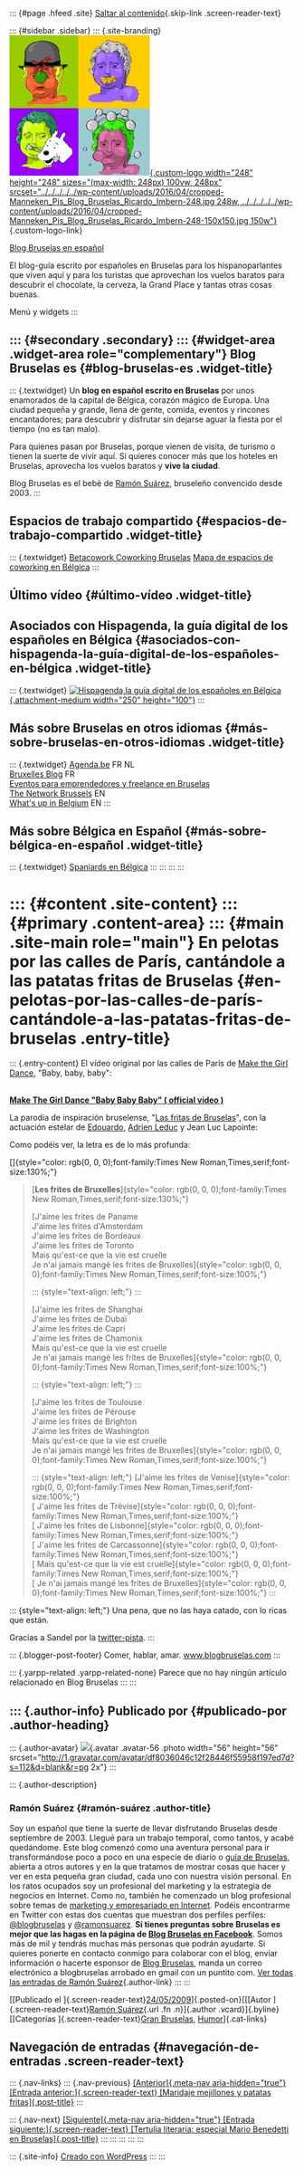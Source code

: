 ::: {#page .hfeed .site}
[Saltar al
contenido](../../../../../index.html?p=337#content){.skip-link
.screen-reader-text}

::: {#sidebar .sidebar}
::: {.site-branding}
[![](../../../../../wp-content/uploads/2016/04/cropped-Manneken_Pis_Blog_Bruselas_Ricardo_Imbern-248.jpg){.custom-logo
width="248" height="248" sizes="(max-width: 248px) 100vw, 248px"
srcset="../../../../../wp-content/uploads/2016/04/cropped-Manneken_Pis_Blog_Bruselas_Ricardo_Imbern-248.jpg 248w, ../../../../../wp-content/uploads/2016/04/cropped-Manneken_Pis_Blog_Bruselas_Ricardo_Imbern-248-150x150.jpg 150w"}](../../../../../index.html){.custom-logo-link}

[Blog Bruselas en español](../../../../../index.html)

El blog-guía escrito por españoles en Bruselas para los hispanoparlantes
que viven aquí y para los turistas que aprovechan los vuelos baratos
para descubrir el chocolate, la cerveza, la Grand Place y tantas otras
cosas buenas.

Menú y widgets
:::

::: {#secondary .secondary}
::: {#widget-area .widget-area role="complementary"}
Blog Bruselas es {#blog-bruselas-es .widget-title}
----------------

::: {.textwidget}
Un **blog en español escrito en Bruselas** por unos enamorados de la
capital de Bélgica, corazón mágico de Europa. Una ciudad pequeña y
grande, llena de gente, comida, eventos y rincones encantadores; para
descubrir y disfrutar sin dejarse aguar la fiesta por el tiempo (no es
tan malo).

Para quienes pasan por Bruselas, porque vienen de visita, de turismo o
tienen la suerte de vivir aquí. Sí quieres conocer más que los hoteles
en Bruselas, aprovecha los vuelos baratos y **vive la ciudad**.

Blog Bruselas es el bebé de [Ramón Suárez](http://www.ramonsuarez.com),
bruseleño convencido desde 2003.
:::

Espacios de trabajo compartido {#espacios-de-trabajo-compartido .widget-title}
------------------------------

::: {.textwidget}
[Betacowork Coworking Bruselas](http://www.betacowork.com) [Mapa de
espacios de coworking en Bélgica](http://coworkingbelgium.com)
:::

Último vídeo {#último-vídeo .widget-title}
------------

Asociados con Hispagenda, la guía digital de los españoles en Bélgica {#asociados-con-hispagenda-la-guía-digital-de-los-españoles-en-bélgica .widget-title}
---------------------------------------------------------------------

::: {.textwidget}
[![Hispagenda,la guía digital de los españoles en
Bélgica](../../../../../wp-content/uploads/2010/04/Hispagenda-250px.gif "Hispagenda, la guía digital de los españoles en Bélgica"){.attachment-medium
width="250" height="100"}](http://www.hispagenda.com)
:::

Más sobre Bruselas en otros idiomas {#más-sobre-bruselas-en-otros-idiomas .widget-title}
-----------------------------------

::: {.textwidget}
[Agenda.be](http://www.agenda.be) FR NL\
[Bruxelles Blog](http://www.bxlblog.be/) FR\
[Eventos para emprendedores y freelance en
Bruselas](http://www.betacowork.com/events/)\
[The Network
Brussels](http://groups.yahoo.com/group/TheNetworkBrussels/) EN\
[What\'s up in Belgium](http://www.whatsupin.be/) EN
:::

Más sobre Bélgica en Español {#más-sobre-bélgica-en-español .widget-title}
----------------------------

::: {.textwidget}
[Spaniards en Bélgica](http://www.spaniards.es/paises/belgica)
:::
:::
:::
:::

::: {#content .site-content}
::: {#primary .content-area}
::: {#main .site-main role="main"}
En pelotas por las calles de París, cantándole a las patatas fritas de Bruselas {#en-pelotas-por-las-calles-de-parís-cantándole-a-las-patatas-fritas-de-bruselas .entry-title}
===============================================================================

::: {.entry-content}
El vídeo original por las calles de París de [Make the Girl
Dance](http://www.myspace.com/makethegirldance), "Baby, baby, baby":

<div>

\
**[Make The Girl Dance "Baby Baby Baby" ( official video
)](http://www.dailymotion.com/swf/x99ein)**

</div>

La parodia de inspiración bruselense, "[Las fritas de
Bruselas](http://www.blogbruselas.com/2006/12/bruselas-y-las-patatas-fritas.html)",
con la actuación estelar de [Edouardo](http://www.edouardo.com/),
[Adrien Leduc](http://adrienleduc.wordpress.com/) y Jean Luc Lapointe:

<div>

</div>

Como podéis ver, la letra es de lo más profunda:

[]{style="color: rgb(0, 0, 0);font-family:Times New Roman,Times,serif;font-size:130%;"}

> [**Les frites de
> Bruxelles**]{style="color: rgb(0, 0, 0);font-family:Times New Roman,Times,serif;font-size:130%;"}
>
> [J'aime les frites de Paname\
> J'aime les frites d'Amsterdam\
> J'aime les frites de Bordeaux\
> J'aime les frites de Toronto\
> Mais qu'est-ce que la vie est cruelle\
> Je n'ai jamais mangé les frites de
> Bruxelles]{style="color: rgb(0, 0, 0);font-family:Times New Roman,Times,serif;font-size:100%;"}
>
> ::: {style="text-align: left;"}
> :::
>
> [J'aime les frites de Shanghai\
> J'aime les frites de Dubaï\
> J'aime les frites de Capri\
> J'aime les frites de Chamonix\
> Mais qu'est-ce que la vie est cruelle\
> Je n'ai jamais mangé les frites de
> Bruxelles]{style="color: rgb(0, 0, 0);font-family:Times New Roman,Times,serif;font-size:100%;"}
>
> ::: {style="text-align: left;"}
> :::
>
> [J'aime les frites de Toulouse\
> J'aime les frites de Pérouse\
> J'aime les frites de Brighton\
> J'aime les frites de Washington\
> Mais qu'est-ce que la vie est cruelle\
> Je n'ai jamais mangé les frites de
> Bruxelles]{style="color: rgb(0, 0, 0);font-family:Times New Roman,Times,serif;font-size:100%;"}
>
> ::: {style="text-align: left;"}
> [J'aime les frites de
> Venise]{style="color: rgb(0, 0, 0);font-family:Times New Roman,Times,serif;font-size:100%;"}\
> [ J'aime les frites de
> Trévise]{style="color: rgb(0, 0, 0);font-family:Times New Roman,Times,serif;font-size:100%;"}\
> [ J'aime les frites de
> Lisbonne]{style="color: rgb(0, 0, 0);font-family:Times New Roman,Times,serif;font-size:100%;"}\
> [ J'aime les frites de
> Carcassonne]{style="color: rgb(0, 0, 0);font-family:Times New Roman,Times,serif;font-size:100%;"}\
> [ Mais qu'est-ce que la vie est
> cruelle]{style="color: rgb(0, 0, 0);font-family:Times New Roman,Times,serif;font-size:100%;"}\
> [ Je n'ai jamais mangé les frites de
> Bruxelles]{style="color: rgb(0, 0, 0);font-family:Times New Roman,Times,serif;font-size:100%;"}
> :::

::: {style="text-align: left;"}
Una pena, que no las haya catado, con lo ricas que están.

Gracias a Sandel por la
[twitter-pista](http://twitter.com/sandel/statuses/1845918740).
:::

::: {.blogger-post-footer}
Comer, hablar, amar. www.blogbruselas.com
:::

::: {.yarpp-related .yarpp-related-none}
Parece que no hay ningún artículo relacionado en Blog Bruselas
:::
:::

::: {.author-info}
Publicado por {#publicado-por .author-heading}
-------------

::: {.author-avatar}
![](http://1.gravatar.com/avatar/df8036046c12f28446f55958f197ed7d?s=56&d=blank&r=pg){.avatar
.avatar-56 .photo width="56" height="56"
srcset="http://1.gravatar.com/avatar/df8036046c12f28446f55958f197ed7d?s=112&d=blank&r=pg 2x"}
:::

::: {.author-description}
### Ramón Suárez {#ramón-suárez .author-title}

Soy un español que tiene la suerte de llevar disfrutando Bruselas desde
septiembre de 2003. Llegué para un trabajo temporal, como tantos, y
acabé quedándome. Este blog comenzó como una aventura personal para ir
transformándose poco a poco en una especie de diario o [guía de
Bruselas](../../../../../index.html), abierta a otros autores y en la
que tratamos de mostrar cosas que hacer y ver en esta pequeña gran
ciudad, cada uno con nuestra visión personal. En los ratos ocupados soy
un profesional del marketing y la estrategia de negocios en Internet.
Como no, también he comenzado un blog profesional sobre temas de
[marketing y empresariado en Internet](http://ramonsuarez.com). Podéis
encontrarme en Twitter con estas dos cuentas que muestran dos perfiles
perfiles: [\@blogbruselas](http://twitter.com/blogbruselas) y
[\@ramonsuarez](http://twitter.com/ramonsuarez). **Sí tienes preguntas
sobre Bruselas es mejor que las hagas en la página de [Blog Bruselas en
Facebook](http://www.facebook.com/blogbruselas)**. Somos más de mil y
tendrás muchas más personas que podrán ayudarte. Si quieres ponerte en
contacto conmigo para colaborar con el blog, enviar información o
hacerte esponsor de [Blog Bruselas](../../../../../index.html), manda un
correo electrónico a blogbruselas arrobado en gmail con un puntito com.
[Ver todas las entradas de Ramón
Suárez](../../../../2010/04/30/index.html?author=2){.author-link}
:::
:::

[[Publicado el
]{.screen-reader-text}[24/05/2009](../../../../../index.html?p=337)]{.posted-on}[[[Autor
]{.screen-reader-text}[Ramón
Suárez](../../../../2010/04/30/index.html?author=2){.url .fn
.n}]{.author .vcard}]{.byline}[[Categorías ]{.screen-reader-text}[Gran
Bruselas](../../../../category/gran-bruselas/index.html),
[Humor](../../../../category/humor/index.html)]{.cat-links}

Navegación de entradas {#navegación-de-entradas .screen-reader-text}
----------------------

::: {.nav-links}
::: {.nav-previous}
[[Anterior]{.meta-nav aria-hidden="true"} [Entrada
anterior:]{.screen-reader-text} [Maridaje mejillones y patatas
fritas]{.post-title}](../../../../../index.html?p=336)
:::

::: {.nav-next}
[[Siguiente]{.meta-nav aria-hidden="true"} [Entrada
siguiente:]{.screen-reader-text} [Tertulia literaria: especial Mario
Benedetti en Bruselas]{.post-title}](../../../../../index.html?p=338)
:::
:::
:::
:::
:::

::: {.site-info}
[Creado con WordPress](https://es.wordpress.org/)
:::
:::
